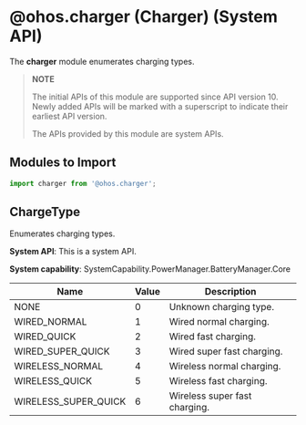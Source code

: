 # @ohos.charger (Charger) (System API)

The **charger** module enumerates charging types.

> **NOTE**
>
> The initial APIs of this module are supported since API version 10. Newly added APIs will be marked with a superscript to indicate their earliest API version.
>
>The APIs provided by this module are system APIs.


## Modules to Import

```js
import charger from '@ohos.charger';
```

## ChargeType

Enumerates charging types.

**System API**: This is a system API.

**System capability**: SystemCapability.PowerManager.BatteryManager.Core

| Name      | Value | Description             |
| -------- | ---- | ----------------- |
| NONE                 | 0    | Unknown charging type.     |
| WIRED_NORMAL         | 1    | Wired normal charging.|
| WIRED_QUICK          | 2    | Wired fast charging.  |
| WIRED_SUPER_QUICK    | 3    | Wired super fast charging.|
| WIRELESS_NORMAL      | 4    | Wireless normal charging.|
| WIRELESS_QUICK       | 5    | Wireless fast charging.|
| WIRELESS_SUPER_QUICK | 6    | Wireless super fast charging.|
